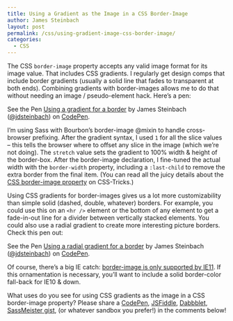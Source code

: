 ```yaml
---
title: Using a Gradient as the Image in a CSS Border-Image
author: James Steinbach
layout: post
permalink: /css/using-gradient-image-css-border-image/
categories:
  - CSS
---
```

The CSS `border-image` property accepts any valid image format for its image value. That includes CSS gradients. I regularly get design comps that include border gradients (usually a solid line that fades to transparent at both ends). Combining gradients with border-images allows me to do that without needing an image / pseudo-element hack. Here&#8217;s a pen:

<p class='codepen'  data-height='170' data-theme-id='0' data-slug-hash='vifnp' data-default-tab='result' data-line-numbers='' data-animations='run'>
  See the Pen <a href="http://codepen.io/jdsteinbach/pen/vifnp/">Using a gradient for a border</a> by James Steinbach (<a href="http://codepen.io/jdsteinbach">@jdsteinbach</a>) on <a href="http://codepen.io">CodePen</a>.
</p>

I&#8217;m using Sass with Bourbon&#8217;s border-image @mixin to handle cross-browser prefixing. After the gradient syntax, I used `1` for all the slice values &#8211; this tells the browser where to offset any slice in the image (which we&#8217;re not doing). The `stretch` value sets the gradient to 100% width & height of the border-box. After the border-image declaration, I fine-tuned the actual width with the `border-width` property, including a `:last-child` to remove the extra border from the final item. (You can read all the juicy details about the <a title="Understanding border-image | CSS-Tricks.com" href="http://css-tricks.com/understanding-border-image/" target="_blank">CSS border-image property</a> on CSS-Tricks.)

Using CSS gradients for border-images gives us a lot more customizability than simple solid (dashed, double, whatever) borders. For example, you could use this on an `<hr />` element or the bottom of any element to get a fade-in-out line for a divider between vertically stacked elements. You could also use a radial gradient to create more interesting picture borders. Check this pen out:

<p class='codepen'  data-height='540' data-theme-id='0' data-slug-hash='dvmwu' data-default-tab='result' data-line-numbers='' data-animations='run'>
  See the Pen <a href="http://codepen.io/jdsteinbach/pen/dvmwu/">Using a radial gradient for a border</a> by James Steinbach (<a href="http://codepen.io/jdsteinbach">@jdsteinbach</a>) on <a href="http://codepen.io">CodePen</a>.
</p>

Of course, there&#8217;s a big IE catch: <a title="Can I Use data: border-image" href="http://caniuse.com/border-image" target="_blank">border-image is only supported by IE11</a>. If this ornamentation is necessary, you&#8217;ll want to include a solid border-color fall-back for IE10 & down.

What uses do you see for using CSS gradients as the image in a CSS border-image property? Please share a <a title="CodePen" href="http://codepen.io" target="_blank">CodePen</a>, <a title="JSFiddle" href="http://jsfiddle.net/" target="_blank">JSFiddle</a>, <a title="Dabbblet" href="http://dabblet.com/" target="_blank">Dabbblet</a>, <a title="SassMeister" href="http://sassmeister.com/" target="_blank">SassMeister gist</a>, (or whatever sandbox you prefer!) in the comments below!
